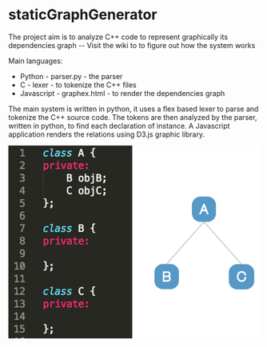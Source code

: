 # staticGraphGenerator
The project aim is to analyze C++ code to represent graphically its dependencies graph -- Visit the wiki to to figure out how the system works

Main languages:
- Python - parser.py - the parser
- C - lexer - to tokenize the C++ files
- Javascript - graphex.html - to render the dependencies graph

The main system is written in python, it uses a flex based lexer to parse and tokenize the C++ source code. The tokens are then analyzed by the parser, written in python, to find each declaration of instance. A Javascript application renders the relations using D3.js graphic library.

![simple example](https://github.com/alessandrochetta/staticGraphGenerator/blob/master/doc/simple_example.png?raw=true)